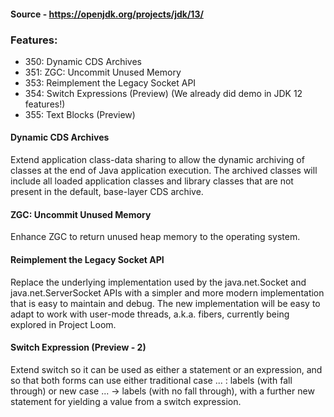 #### Source - https://openjdk.org/projects/jdk/13/

### Features:
* 350:	Dynamic CDS Archives
* 351:	ZGC: Uncommit Unused Memory
* 353:	Reimplement the Legacy Socket API
* 354:	Switch Expressions (Preview) (We already did demo in JDK 12 features!)
* 355:	Text Blocks (Preview)


#### Dynamic CDS Archives
Extend application class-data sharing to allow the dynamic archiving of classes at the end of Java application execution. 
The archived classes will include all loaded application classes and library classes that are not present in the default, 
base-layer CDS archive.

#### ZGC: Uncommit Unused Memory
Enhance ZGC to return unused heap memory to the operating system.

#### Reimplement the Legacy Socket API 
Replace the underlying implementation used by the java.net.Socket and java.net.ServerSocket APIs with a simpler and 
more modern implementation that is easy to maintain and debug. The new implementation will be easy to adapt to work 
with user-mode threads, a.k.a. fibers, currently being explored in Project Loom.

#### Switch Expression (Preview - 2)
Extend switch so it can be used as either a statement or an expression, and so that both forms can use either 
traditional case ... : labels (with fall through) or new case ... -> labels (with no fall through), with a further 
new statement for yielding a value from a switch expression.
